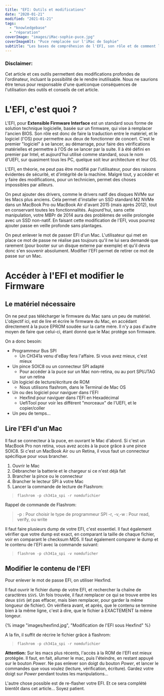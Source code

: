 ```yaml
---
title: "EFI: Outils et modifications"
date: "2020-01-21"
modified: "2021-01-21"
tags:  
  - "knowledgebase"
  - "réparation"
coverImage: "images/iMac-sophie-puce.jpg"
coverImageAlt: "Puce remplacée sur l'iMac de Sophie"
subtitle: "Les bases de compréhesion de l'EFI, son rôle et de comment le modifier sans tout casser !"
---
```


### Disclaimer:

Cet article et ces outils permettent des modifications profondes de l'ordinateur, incluant la possibilité de le rendre inutilisable. Nous ne saurions être tenus pour responsable d'une quelconque conséquences de l'utilisation des outils et conseils de cet article.

# L'EFI, c'est quoi ?

L'EFI, pour **Extensible Firmware Interface** est un standard sous forme de  solution technique logicielle, basée sur un firmware, qui vise à remplacer l'ancien BIOS. Son rôle est donc de faire la traduction entre le matériel, et le logiciel (l'OS) pour permettre aux deux de fonctionner de concert. C'est le premier "logiciel" à se lancer, au démarrage, pour faire des vérifications matérielles et permettre à l'OS de se lancer par la suite. Il à été défini en premier par Intel, et aujourd'hui utilisé comme standard, sous le nom d'UEFI, sur quasiment tous les PC, quelque soit leur architecture et leur OS.

L'EFI, en théorie, ne peut pas être modifié par l'utilisateur, pour des raisons évidentes de sécurité, et d'intégrité de la machine. Malgré tout, y accéder et y faire des modifications, pour un technicien, permet des choses impossibles par ailleurs.

On peut ajouter des drivers, comme le drivers natif des disques NVMe sur les Macs plus anciens. Cela permet d'installer un SSD standard M2 NVMe dans un MacBook Pro ou MacBook Air d'avant 2015 (mais après 2012), tout en conservant toutes les fonctionnalités. Aujourd'hui, sans cette manipulation, votre MBPr de 2014 aura des problèmes de veille prolongée avec un SSD non-natif. En faisant cette modification de l'EFI, vous pourrez ajouter passe en veille profonde sans plantages.

On peut enlever le mot de passer EFI d'un Mac. L'utilisateur qui met en place ce mot de passe ne réalise pas toujours qu'il ne lui sera demandé que rarement (pour booter sur un disque externe par exemple) et qu'il devra donc s'en souvenir absolument. Modifier l'EFI permet de retirer ce mot de passe sur un Mac.

# Accéder à l'EFI et modifier le Firmware

## Le matériel nécessaire

On ne peut pas télécharger le firmware du Mac sans un peu de matériel. L'objectif ici, est de lire et écrire le firmware du Mac, en accédant directement à la puce EPROM soudée sur la carte mère. Il n'y a pas d'autre moyen de faire que celui-ci, étant donné que le Mac protège son firmware.

On a donc besoin:

- Programmeur Bus SPI
    - Un CH341a venu d'eBay fera l'affaire. Si vous avez mieux, c'est mieux
- Un pince SOIC8 ou un connecteur SPI adapté
    - Pour accéder à la puce sur un Mac non-retina, ou au port SPI/JTAG sur un retina
- Un logiciel de lecture/écriture de ROM
    - Nous utilisons flashrom, dans le Terminal de Mac OS
- Un ou des logiciel pour naviguer dans l'EFI
    - Hexfind pour naviguer dans l'EFI en Hexadécimal
    - UefiTool pour voir les différent "morceaux" de l'UEFI, et le copier/coller
- Un peu de temps...

## Lire l'EFI d'un Mac

Il faut se connecteur à la puce, en ouvrant le Mac d'abord. Si c'est un MacBook Pro non retina, vous avez accès à la puce grâce à une pince SOIC8. Si c'est un MacBook Air ou un Retina, il vous faut un connecteur spécifique pour vous brancher.

1. Ouvrir le Mac
2. Débrancher la batterie et le chargeur si ce n'est déjà fait
3. Brancher la pince ou le connecteur
4. Brancher le lecteur SPI à votre Mac
5. Lancer la commande de lecture de Flashrom: 
> `flashrom -p ch341a_spi -r nomdufichier`


Rappel de commande de Flashrom:

> -p : Pour choisir le type de programmeur SPI
> -r, -v,-w : Pour read, verify, ou write

Il faut faire plusieurs dump de votre EFI, c'est essentiel. Il faut également vérifier que votre dump est exact, en comparant la taille de chaque fichier, voir en comparant le checksum MD5. Il faut également comparer le dump et le contenu de l'EFI avec la commande suivant:

> `flashrom -p ch341a_spi -v nomduficher`

## Modifier le contenu de l'EFI

Pour enlever le mot de passe EFI, on utiliser Hexfind.

Il faut ouvrir le fichier dump de votre EFI, et rechercher la chaîne de caractères `$SVS`. Un fois trouvée, il faut remplacer ce qui se trouve entre les deux `$SVS` (et pas effacer, mais bien remplacer, pour garder la même longueur de fichier). On vérifiera avant, et après, que le contenu se termine bien à la même ligne, c'est à dire, que le fichier à EXACTEMENT la même longeur.

{% image "images/hexfind.jpg", "Modification de l'EFI sous Hexfind" %}

A la fin, il suffit de récrire le fichier grâce à flashrom:

> `flashrom -p ch341a_spi -r nomdufichier`
        

**Attention:** Sur les macs plus récents, l'accès à la ROM de l'EFI est mieux protégée. Il faut, en fait, allumer le mac, puis l'éteindre, en restant appuyé sur le bouton *Power*. Ne pas enlever son doigt du bouton *Power*, et lancer le commandes que vous voulez (lecture, vérification, écriture). Gardez votre doigt sur *Power* pendant toutes les manipulations...

L'autre chose possible est de re-flasher votre EFI. Et ce sera complété bientôt dans cet article... Soyez patient.